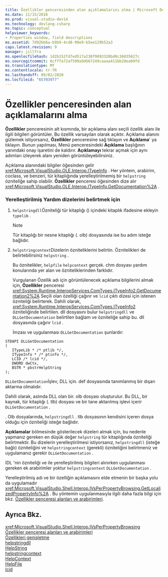```yaml
---
title: Özellikler penceresinden alan açıklamalarını alma | Microsoft Docs
ms.date: 11/15/2016
ms.prod: visual-studio-dev14
ms.technology: devlang-csharp
ms.topic: conceptual
helpviewer_keywords:
- Properties window, field descriptions
ms.assetid: 7d92bb6a-b9b9-4cd8-99e9-b5ee129b52a3
caps.latest.revision: 9
manager: jillfra
ms.openlocfilehash: 1d2b152fd7ed517a238f9893320bd0c36035627c
ms.sourcegitcommit: 6cfffa72af599a9d667249caaaa411bb28ea69fd
ms.translationtype: MT
ms.contentlocale: tr-TR
ms.lasthandoff: 09/02/2020
ms.locfileid: "65703977"
---
```

# <a name="getting-field-descriptions-from-the-properties-window"></a>Özellikler penceresinden alan açıklamalarını alma
**Özellikler** penceresinin alt kısmında, bir açıklama alanı seçili özellik alanı ile ilgili bilgileri görüntüler. Bu özellik varsayılan olarak açıktır. Açıklama alanını gizlemek istiyorsanız, **Özellikler** penceresine sağ tıklayın ve **Açıklama**' ya tıklayın. Bunun yapılması, Menü penceresindeki **Açıklama** başlığının yanındaki onay işaretini de kaldırır. **Açıklamayı** tekrar açmak için aynı adımları izleyerek alanı yeniden görüntüleyebilirsiniz.  
  
 Açıklama alanındaki bilgiler öğesinden gelir <xref:Microsoft.VisualStudio.OLE.Interop.ITypeInfo> . Her yöntem, arabirim, coclass, ve benzeri, tür kitaplığında yerelleştirilmemiş bir `helpstring` özniteliğe sahip olabilir. **Özellikler** penceresi öğesinden dize alır <xref:Microsoft.VisualStudio.OLE.Interop.ITypeInfo.GetDocumentation%2A> .  
  
### <a name="to-specify-localized-help-strings"></a>Yerelleştirilmiş Yardım dizelerini belirtmek için  
  
1. `helpstringdll`Özniteliği tür kitaplığı () içindeki kitaplık ifadesine ekleyin `typelib` .  
  
   > [!NOTE]
   > Tür kitaplığı bir nesne kitaplığı (. olb) dosyasında ise bu adım isteğe bağlıdır.  
  
2. `helpstringcontext`Dizelerin özniteliklerini belirtin. Öznitelikleri de belirtebilirsiniz `helpstring` .  
  
    Bu öznitelikler, `helpfile` `helpcontext` gerçek. chm dosyası yardım konularında yer alan ve özniteliklerinden farklıdır.  
  
   Vurgulanan Özellik adı için görüntülenecek açıklama bilgilerini almak için, **Özellikler** penceresi <xref:System.Runtime.InteropServices.ComTypes.ITypeInfo2.GetDocumentation2%2A> Seçili olan özelliği çağırır ve `lcid` çıktı dizesi için istenen özniteliği belirterek. Dahili olarak, <xref:System.Runtime.InteropServices.ComTypes.ITypeInfo2> özniteliğinde belirtilen. dll dosyasını bulur `helpstringdll` ve `DLLGetDocumentation` belirtilen bağlam ve özniteliğe sahip bu. dll dosyasında çağırır `lcid` .  
  
   İmzası ve uygulanması `DLLGetDocumentation` şunlardır:  
  
```  
STDAPI DLLGetDocumentation  
(  
   ITypeLib * /* ptlib */,  
   ITypeInfo * /* ptinfo */,  
   LCID /* lcid */,  
   DWORD dwCtx,  
   BSTR * pbstrHelpString  
);  
```  
  
 `DLLGetDocumentation`İşlev, DLL için. def dosyasında tanımlanmış bir dışarı aktarma olmalıdır.  
  
 Dahili olarak, aslında DLL olan bir. olb dosyası oluşturulur. Bu DLL, bir kaynak, tür kitaplığı (. tlb) dosyası ve bir tane aktarılmış işlevi içerir `DLLGetDocumentation` .  
  
 . Olb dosyalarında, `helpstringdll` . tlb dosyasının kendisini içeren dosya olduğu için özniteliği isteğe bağlıdır.  
  
 **Açıklamalar** bölmesinde gösterilecek dizeleri almak için, bu nedenle yapmanız gereken en düşük değer `helpstring` tür kitaplığında özniteliği belirtmektir. Bu dizelerin yerelleştirilmesi istiyorsanız, `helpstringdll` (isteğe bağlı) özniteliğini ve `helpstringcontext` (gerekli) özniteliğini belirtmeniz ve uygulamanız gerekir `DLLGetDocumentation` .  
  
 IDL 'nin özniteliği ve ile yerelleştirilmiş bilgileri alınırken uygulanması gereken ek arabirimler yoktur `helpstringcontext` `DLLGetDocumentation` .  
  
 Yerelleştirilmiş adı ve bir özelliğin açıklamasını elde etmenin bir başka yolu da uygulamadır <xref:Microsoft.VisualStudio.Shell.Interop.IVsPerPropertyBrowsing.GetLocalizedPropertyInfo%2A> . Bu yöntemin uygulanmasıyla ilgili daha fazla bilgi için bkz. [Özellikler penceresi alanları ve arabirimleri](../extensibility/internals/properties-window-fields-and-interfaces.md).  
  
## <a name="see-also"></a>Ayrıca Bkz.  
 <xref:Microsoft.VisualStudio.Shell.Interop.IVsPerPropertyBrowsing>   
 [Özellikler penceresi alanları ve arabirimleri](../extensibility/internals/properties-window-fields-and-interfaces.md)   
 [Özellikleri genişletme](../extensibility/internals/extending-properties.md)   
 [helpstringdll](https://msdn.microsoft.com/library/121271fa-f061-492b-b87f-bbfcf4b02e7b)   
 [HelpString](https://msdn.microsoft.com/library/0401e905-a63e-4fad-98d0-d1efea111966)   
 [helpstringcontext](https://msdn.microsoft.com/library/d4cd135e-d91c-4aa3-9353-8aeb096f52cf)   
 [HelpContext](https://msdn.microsoft.com/library/6fbb022d-a4b7-4989-a02f-7f18a9b0ad96)   
 [HelpFile](https://msdn.microsoft.com/library/d75161c1-1363-4019-ae09-e7e3b8a3971e)   
 [lcid](https://msdn.microsoft.com/library/7f248c69-ee1c-42c3-9411-39cf27c9f43d)